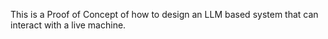 This is a Proof of Concept of how to design an LLM based system that can interact with a live machine. 
